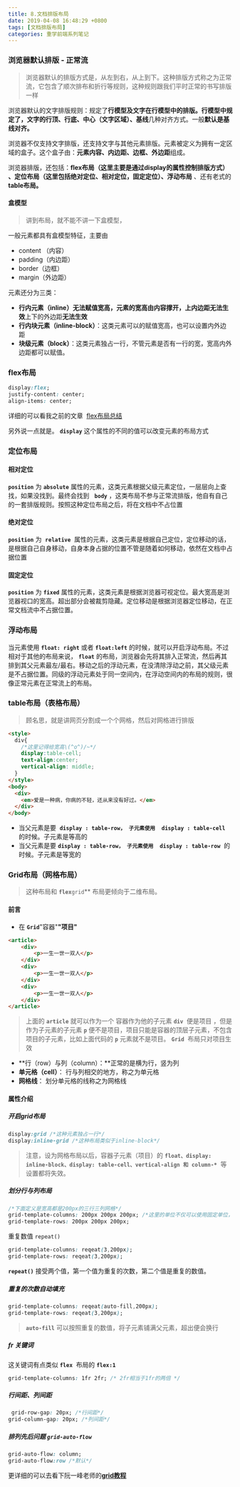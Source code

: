 ```yaml
---
title: 8.文档排版布局
date: 2019-04-08 16:48:29 +0800
tags: [文档排版布局]
categories: 重学前端系列笔记
---
```


### 浏览器默认排版 - 正常流
> 浏览器默认的排版方式是，从左到右，从上到下。这种排版方式称之为正常流，它包含了顺次排布和折行等规则，这种规则跟我们平时正常的书写排版一样

浏览器默认的文字排版规则：规定了**行模型及文字在行模型中的排版。**行模型中规定了，文字的**行顶、行底、中心（文字区域）、基线**几种对齐方式。一般**默认是基线对齐。**

浏览器不仅支持文字排版，还支持文字与其他元素排版。元素被定义为拥有一定区域的盒子。这个盒子由：**元素内容、内边距、边框、外边距**组成。

浏览器排版，还包括：**flex布局（**这里主要是通过display的属性控制排版方式**） 、定位布局（**这里包括**绝对定位、相对定位，固定定位）、浮动布局** 、还有老式的**table布局。**


#### 盒模型
> 讲到布局，就不能不讲一下盒模型，

一般元素都具有盒模型特征，主要由

- content （内容）
- padding（内边距）
- border（边框）
- margin（外边距）

元素还分为三类：

- **行内元素（inline）**无法赋值宽高**，元素的宽高由内容撑开，**上内边距**无法生效**上下的外边距**无法生效**
- **行内块元素（inline-block）**：这类元素可以的赋值宽高，也可以设置内外边距
- **块级元素（block）**：这类元素独占一行，不管元素是否有一行的宽，宽高内外边距都可以赋值。


### flex布局
```css
display:flex;
justify-content: center;
align-items: center;
```
详细的可以看我之前的文章  [flex布局总结](/passages/css/总结一下flex布局使用/)

另外说一点就是。 **`display`** 这个属性的不同的值可以改变元素的布局方式


### 定位布局

#### 相对定位
**`position`** 为 **`absolute`** 属性的元素，这类元素根据父级元素定位，一层层向上查找，如果没找到。最终会找到   **`body`** ，这类布局不参与正常流排版，他自有自己的一套排版规则。按照这种定位布局之后，将在文档中不占位置

#### 绝对定位
**`position`** 为  **`relative`**  属性的元素，这类元素是根据自己定位，定位移动的话，是根据自己自身移动，自身本身占据的位置不管是随着如何移动，依然在文档中占据位置

#### 固定定位
**`position`** 为 **`fixed`** 属性的元素，这类元素是根据浏览器可视定位。最大宽高是浏览器视口的宽高。超出部分会被裁剪隐藏。定位移动是根据浏览器定位移动，在正常文档流中不占据位置。

### 浮动布局
当元素使用 **`float: right`** 或者 **`float:left`** 的时候，就可以开启浮动布局。不过相对于其他的布局来说， **`float`** 的布局，浏览器会先将其排入正常流，然后再其排到其父元素最左/最右。移动之后的浮动元素，在没清除浮动之前，其父级元素是不占据位置。同级的浮动元素处于同一空间内，在浮动空间内的布局的规则，很像正常元素在正常流上的布局。

### table布局（表格布局）
> 顾名思，就是讲网页分割成一个个网格，然后对网格进行排版

```html
<style>
  div{
    /*这里记得给宽高\(^o^)/~*/
    display:table-cell;
    text-align:center;
    vertical-align: middle;
  }
</style>
<body>
  <div>
    <em>爱是一种病，你病的不轻，还从来没有好过。</em>
  </div>
</body>
```

- 当父元素是要  **`display : table-row， 子元素使用  display : table-cell`**   的时候。子元素是等高的
- 当父元素是要 **`display : table-row， 子元素使用  display : table-row`**  的时候。子元素是等宽的
<a name="a5bed4e2"></a>
### Grid布局（网格布局）
> 这种布局和 **`flex`**`grid`** 布局更倾向于二维布局。

<a name="df368884"></a>
#### 前言

- 在 **`Grid`**"容器"**"项目"**
```html
<article>
    <div>
        <p>一生一世一双人</p>
    </div>
    <div>
        <p>一生一世一双人</p>
    </div>
    <div>
        <p>一生一世一双人</p>
    </div>
</article>
```
> 上面的 **`article`** 就可以作为一个 容器作为他的子元素 **`div`**  便是项目 ，但是作为子元素的子元素 **`p`** 便不是项目，项目只能是容器的顶层子元素，不包含项目的子元素，比如上面代码的 **`p`** 元素就不是项目。 **`Grid`**  布局只对项目生效


- **行（row）与列（column）：**正常的是横为行，竖为列
- **单元格（cell）**： 行与列相交的地方，称之为单元格
- **网格线**： 划分单元格的线称之为网格线


#### 属性介绍

##### 开启grid布局

```css
display:grid /*这种元素独占一行*/
display:inline-grid /*这种布局类似于inline-block*/
```
> 注意，设为网格布局以后，容器子元素（项目）的 **`float、display: inline-block、display: table-cell、vertical-align 和 column-*`**  等设置都将失效。

##### 划分行与列布局

```css
/*下面定义是宽高都是200px的三行三列网格*/
grid-template-columns: 200px 200px 200px; /*这里的单位不仅可以使用固定单位，也可以使用百分比*/
grid-template-rows: 200px 200px 200px;
```

重复数值 `repeat()`
```css
grid-template-columns: reqeat(3,200px); 
grid-template-rows: reqeat(3,200px);
```
**`repeat()`** 接受两个值，第一个值为重复的次数，第二个值是重复的数值。

##### 重复的次数自动填充
```css
grid-template-columns: reqeat(auto-fill,200px); 
grid-template-rows: reqeat(3,200px);
```

> **`auto-fill`** 可以按照重复的数值，将子元素铺满父元素，超出便会换行

##### fr 关键词
这关键词有点类似 **`flex`**  布局的 **`flex:1`** 
```css
grid-template-columns: 1fr 2fr; /* 2fr相当于1fr的两倍 */
```

##### 行间距、列间距
```css
 grid-row-gap: 20px; /*行间距*/
grid-column-gap: 20px; /*列间距*/
```

##### 排列先后问题 `grid-auto-flow` 

```css
grid-auto-flow: column;
grid-auto-flow:row /*默认*/
```

更详细的可以去看下阮一峰老师的[**grid教程**](http://www.ruanyifeng.com/blog/2019/03/grid-layout-tutorial.html)






